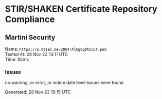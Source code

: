 # STIR/SHAKEN Certificate Repository Compliance

## Martini Security

Name: `https://p.mtsec.me/2884/AlKg9q0hniCT.pem`\
Tested At: 28 Nov 23 16:11 UTC\
Time: 83ms

### Issues

no warning, or error, or notice date level issues were found

Generated: 28 Nov 23 16:15 UTC